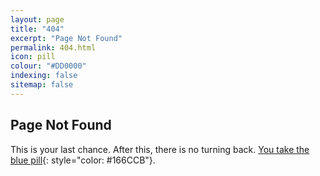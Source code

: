 ```yaml
---
layout: page
title: "404"
excerpt: "Page Not Found"
permalink: 404.html
icon: pill
colour: "#DD0000"
indexing: false
sitemap: false
---
```


## Page Not Found

This is your last chance. After this, there is no turning back. [You take the blue pill][1]{: style="color: #166CCB"}. 

[1]: / "front page"
